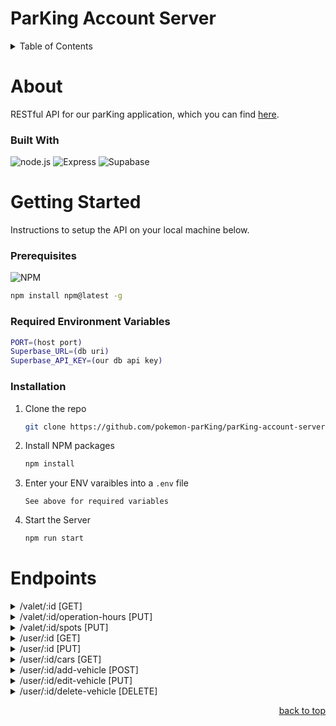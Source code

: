 <a id='readme-top'></a>
# ParKing Account Server

<details>
  <summary>Table of Contents</summary>
  <ol>
    <li>
      <a href="#about">About</a>
      <ul>
        <li>
          <a href="#built-with">Built With</a>
        </li>
      </ul>
    </li>
    <li>
      <a href="#getting-started">Getting Started</a>
      <ul>
        <li>
          <a href="#prerequisites">Prerequisites</a>
        </li>
        <li>
          <a href="#installation">Installation</a>
        </li>
      </ul>
    </li>
    <li>
      <a href="#endpoints">Endpoints</a>
    </li>
  </ol>
</details>

# About
<a id='about'></a>
RESTful API for our parKing application, which you can find <a href='https://github.com/pokemon-parKing/parKing-client' target='_blank'>here</a>.

### Built With
<a id='build-with'></a>

![node.js](https://img.shields.io/badge/Node.js-43853D?style=for-the-badge&logo=node.js&logoColor=white)
![Express](https://img.shields.io/badge/Express.js-404D59?style=for-the-badge)
![Supabase](https://img.shields.io/badge/Supabase-181818?style=for-the-badge&logo=supabase&logoColor=white)

# Getting Started

<a id='getting-started'></a>
Instructions to setup the API on your local machine below.

### Prerequisites
<a id='prerequisites'></a>

![NPM](https://img.shields.io/badge/NPM-%23000000.svg?style=for-the-badge&logo=npm&logoColor=white)

```sh
npm install npm@latest -g 
```
### Required Environment Variables
```sh
PORT=(host port)
Superbase_URL=(db uri)
Superbase_API_KEY=(our db api key)
```

### Installation
<a id='installation'></a>

1. Clone the repo
   ```sh
   git clone https://github.com/pokemon-parKing/parKing-account-server
   ```
1. Install NPM packages
   ```sh
   npm install
   ```
1. Enter your ENV varaibles into a `.env` file
   ```
   See above for required variables
   ```
1. Start the Server
   ```sh
   npm run start
   ```



# Endpoints
<a id='endpoints'></a>
<details>
  <summary>/valet/:id [GET]</summary>
  <p></p>
  <div>Request:<div> 

    query must contain a valid garage_id

  <p></p>
  <div>Response:</div>
  
    Garage information: { id, address, city, state, zip, country, name, operation_hours, spots, user_id, lat, lng }
  
</details>

<details>
  <summary>/valet/:id/operation-hours [PUT]</summary>
  <p></p>
  <div>Request:<div> 

    query must contain a valid garage_id
    body: { operation_hours }
    
  <p></p>
  <div>Response:</div>
  
    status code of 200 with a message "Operation hours updated successfully"
  
</details>

<details>
  <summary>/valet/:id/spots [PUT]</summary>
  <p></p>
  <div>Request:<div> 
    
    query must contain a valid garage_id
    body: { spots }
    
  <p></p>
  <div>Response:</div>
  
    { garageId, spotIds || removedSpotsIds } reponse contains confirmed changes to the garage spots
  
</details>

<details>
  <summary>/user/:id [GET]</summary>
  <p></p>
  <div>Request:<div> 
    
    query must contain a valid user_id
    
  <p></p>
  <div>Response:</div>
  
    Account information: { id, google_account_id, first_name, last_name, email, phone_number, role, contact_preferences }
  
</details>

<details>
  <summary>/user/:id [PUT]</summary>
  <p></p>
  <div>Request:<div> 
  
    body: { first_name, last_name, email, phone_number }
    
  <p></p>
  <div>Response:</div>
  
    { id, first_name, last_name, google_account_id, email, phone_number, role, contact_preferences } response contains confirmed information for user account data
  
</details>

<details>
  <summary>/user/:id/cars [GET]</summary>
  <p></p>
  <div>Request:<div> 
    
    query must contain a valid user_id
    
  <p></p>
  <div>Response:</div>
  
    [{ car information }]  reponse will be an array of all car objects associated with the user
  
</details>

<details>
  <summary>/user/:id/add-vehicle [POST]</summary>
  <p></p>
  <div>Request:<div> 
    
    query must contain a valid user_id
    body: { make, model, color, license_plate_number }
    
  <p></p>
  <div>Response:</div>
  
    status code of 201
  
</details>

<details>
  <summary>/user/:id/edit-vehicle [PUT]</summary>
  <p></p>
  <div>Request:<div> 
    
    body: { id, make, model, color, license_plate_number }
    
  <p></p>
  <div>Response:</div>
  
    status code of 200
  
</details>



<details>
  <summary>/user/:id/delete-vehicle [DELETE]</summary>
  <p></p>
  <div>Request:<div> 
    
    body: { vehicleId } 
    
  <p></p>
  <div>Response:</div>
  
    status code of 200
  
</details>




<p align="right"><a href="#readme-top">back to top</a></p>
